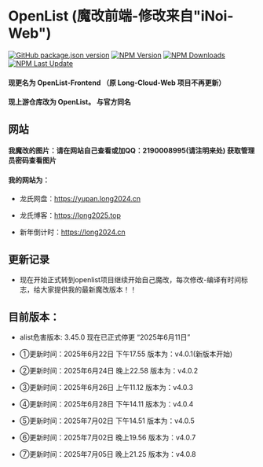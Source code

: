 # OpenList (魔改前端-修改来自"iNoi-Web")

[![GitHub package.json version](https://img.shields.io/github/v/release/lyy2005a2/OpenList-Frontend)](./package.json)
[![NPM Version](https://img.shields.io/npm/v/%40openlist-frontend%2Fopenlist-frontend)](https://www.npmjs.com/package/@openlist-frontend/openlist-frontend)
[![NPM Downloads](https://img.shields.io/github/downloads/lyy2005a2/OpenList-Frontend/total?color=#9F7AEA&logo=github)](https://img.shields.io/github/downloads/lyy2005a2/OpenList-Frontend/total?color=#9F7AEA&logo=github")
[![NPM Last Update](https://img.shields.io/npm/last-update/%40openlist-frontend%2Fopenlist-frontend)](https://www.npmjs.com/package/@openlist-frontend/openlist-frontend)


#### 现更名为 OpenList-Frontend （原 Long-Cloud-Web 项目不再更新）

#### 现上游仓库改为 OpenList。 与官方同名

## 网站

#### 我魔改的图片：请在网站自己查看或加QQ：2190008995(请注明来处) 获取管理员密码查看图片

#### 我的网站为：

- 龙氏网盘：https://yupan.long2024.cn

- 龙氏博客：https://long2025.top

- 新年倒计时：https://long2024.cn

## 更新记录

- 现在开始正式转到openlist项目继续开始自己魔改，每次修改-编译有时间标志，给大家提供我的最新魔改版本！！

## 目前版本：

- alist危害版本: 3.45.0 现在已正式停更 “2025年6月11日”

- ①更新时间：2025年6月22日 下午17.55  版本为：v4.0.1(新版本开始)

- ②更新时间：2025年6月24日 晚上22.58  版本为：v4.0.2

- ③更新时间：2025年6月26日 上午11.12  版本为：v4.0.3

- ④更新时间：2025年6月28日 下午14.11  版本为：v4.0.4

- ⑤更新时间：2025年7月02日 下午14.51  版本为：v4.0.5

- ⑥更新时间：2025年7月02日 晚上19.56  版本为：v4.0.7

- ⑦更新时间：2025年7月05日 晚上21.25  版本为：v4.0.8
